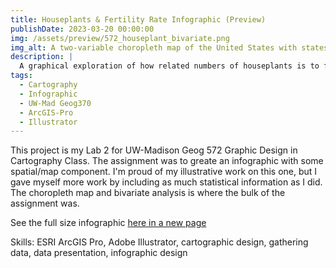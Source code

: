 ```yaml
---
title: Houseplants & Fertility Rate Infographic (Preview)
publishDate: 2023-03-20 00:00:00
img: /assets/preview/572_houseplant_bivariate.png
img_alt: A two-variable choropleth map of the United States with states colored by fertility rate and number of houseplants bought.
description: |
  A graphical exploration of how related numbers of houseplants is to fertility rate in the USA.
tags:
  - Cartography
  - Infographic
  - UW-Mad Geog370
  - ArcGIS-Pro
  - Illustrator
---
```


This project is my Lab 2 for UW-Madison Geog 572 Graphic Design in Cartography Class. The assignment was to greate an infographic with some spatial/map component. I'm proud of my illustrative work on this one, but I gave myself more work by including as much statistical information as I did. The choropleth map and bivariate analysis is where the bulk of the assignment was.

See the full size infographic <a href="/assets/572_houseplants-fullsize.png" target="_blank">here in a new page</a>

Skills: ESRI ArcGIS Pro, Adobe Illustrator, cartographic design, gathering data, data presentation, infographic design